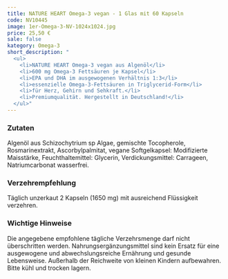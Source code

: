 ```yaml
---
title: NATURE HEART Omega-3 vegan - 1 Glas mit 60 Kapseln
code: NV10445
image: 1er-Omega-3-NV-1024x1024.jpg
price: 25,50 €
sale: false
kategory: Omega-3
short_description: "
  <ul>
    <li>NATURE HEART Omega-3 vegan aus Algenöl</li>
    <li>600 mg Omega-3 Fettsäuren je Kapsel</li>
    <li>EPA und DHA im ausgewogenen Verhältnis 1:3</li>
    <li>essenzielle Omega-3-Fettsäuren in Triglycerid-Form</li>
    <li>für Herz, Gehirn und Sehkraft.</li>
    <li>Premiumqualität. Hergestellt in Deutschland!</li>
  </ul>"
---
```


<h3>Zutaten</h3>
<p>
Algenöl aus Schizochytrium sp Algae, gemischte Tocopherole, Rosmarinextrakt, Ascorbylpalmitat, vegane Softgelkapsel: Modifizierte Maisstärke, Feuchthaltemittel: Glycerin, Verdickungsmittel: Carrageen, Natriumcarbonat wasserfrei.
</p>

<h3>Verzehrempfehlung</h3>
<p>
Täglich unzerkaut 2 Kapseln (1650 mg) mit ausreichend Flüssigkeit verzehren.
</p>

<h3>Wichtige Hinweise</h3>
<p>
Die angegebene empfohlene tägliche Verzehrsmenge darf nicht überschritten werden. Nahrungsergänzungsmittel sind kein Ersatz für eine ausgewogene und abwechslungsreiche Ernährung und gesunde Lebensweise. Außerhalb der Reichweite von kleinen Kindern aufbewahren. Bitte kühl und trocken lagern.
</p>
